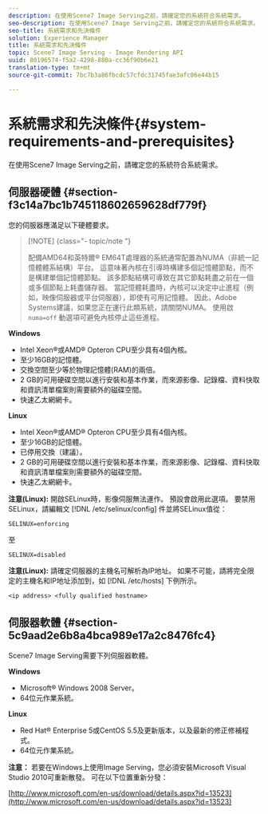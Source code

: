 ```yaml
---
description: 在使用Scene7 Image Serving之前，請確定您的系統符合系統需求。
seo-description: 在使用Scene7 Image Serving之前，請確定您的系統符合系統需求。
seo-title: 系統需求和先決條件
solution: Experience Manager
title: 系統需求和先決條件
topic: Scene7 Image Serving - Image Rendering API
uuid: 80196574-f5a2-4298-880a-cc36f90b6e21
translation-type: tm+mt
source-git-commit: 7bc7b3a86fbcdc57cfdc31745fae3afc06e44b15

---
```



# 系統需求和先決條件{#system-requirements-and-prerequisites}

在使用Scene7 Image Serving之前，請確定您的系統符合系統需求。

## 伺服器硬體 {#section-f3c14a7bc1b745118602659628df779f}

您的伺服器應滿足以下硬體要求。

>[!NOTE] {class=&quot;- topic/note &quot;}
>
>配備AMD64和英特爾® EM64T處理器的系統通常配置為NUMA（非統一記憶體體系結構）平台。 這意味著內核在引導時構建多個記憶體節點，而不是構建單個記憶體節點。 該多節點結構可導致在其它節點耗盡之前在一個或多個節點上耗盡儲存器。 當記憶體耗盡時，內核可以決定中止進程（例如，映像伺服器或平台伺服器），即使有可用記憶體。 因此，Adobe Systems建議，如果您正在運行此類系統，請關閉NUMA。 使用啟 `numa=off` 動選項可避免內核停止這些進程。

**Windows**

* Intel Xeon®或AMD® Opteron CPU至少具有4個內核。
* 至少16GB的記憶體。
* 交換空間至少等於物理記憶體(RAM)的兩倍。
* 2 GB的可用硬碟空間以進行安裝和基本作業，而來源影像、記錄檔、資料快取和資訊清單檔案則需要額外的磁碟空間。
* 快速乙太網網卡。

**Linux**

* Intel Xeon®或AMD® Opteron CPU至少具有4個內核。
* 至少16GB的記憶體。
* 已停用交換（建議）。
* 2 GB的可用硬碟空間以進行安裝和基本作業，而來源影像、記錄檔、資料快取和資訊清單檔案則需要額外的磁碟空間。
* 快速乙太網網卡。

**注意(Linux):** 開啟SELinux時，影像伺服無法運作。 預設會啟用此選項。 要禁用SELinux，請編輯文 [!DNL /etc/selinux/config] 件並將SELinux值從：

`SELINUX=enforcing`

至

`SELINUX=disabled`

**注意(Linux):** 請確定伺服器的主機名可解析為IP地址。 如果不可能，請將完全限定的主機名和IP地址添加到，如 [!DNL /etc/hosts] 下例所示。

`<ip address> <fully qualified hostname>`

## 伺服器軟體 {#section-5c9aad2e6b8a4bca989e17a2c8476fc4}

Scene7 Image Serving需要下列伺服器軟體。

**Windows**

* Microsoft® Windows 2008 Server。
* 64位元作業系統。

**Linux**

* Red Hat® Enterprise 5或CentOS 5.5及更新版本，以及最新的修正修補程式。
* 64位元作業系統。

**注意：** 若要在Windows上使用Image Serving，您必須安裝Microsoft Visual Studio 2010可重新散發。 可在以下位置重新分發：

[http://www.microsoft.com/en-us/download/details.aspx?id=13523](http://www.microsoft.com/en-us/download/details.aspx?id=13523)

